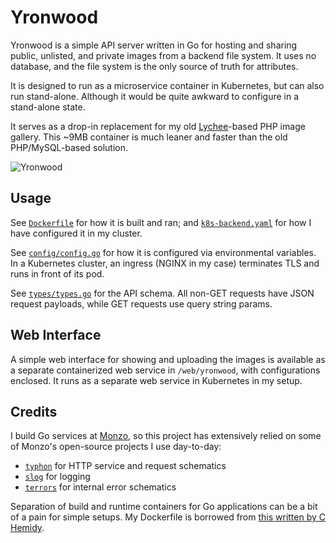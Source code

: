 # Yronwood

Yronwood is a simple API server written in Go for hosting and sharing public, unlisted, and private images from a backend file system. It uses no database, and the file system is the only source of truth for attributes.

It is designed to run as a microservice container in Kubernetes, but can also run stand-alone. Although it would be quite awkward to configure in a stand-alone state. 

It serves as a drop-in replacement for my old [Lychee](https://github.com/LycheeOrg/Lychee)-based PHP image gallery. This ~9MB container is much leaner and faster than the old PHP/MySQL-based solution.

![Yronwood](https://images.ebornet.com/uploads/big/17af8d5a4ae2ae708e821308812ccf62.png)

## Usage

See [`Dockerfile`](https://github.com/chongyangshi/yronwood/tree/master/Dockerfile) for how it is built and ran; and [`k8s-backend.yaml`](https://github.com/chongyangshi/yronwood/tree/master/k8s-backend.yaml) for how I have configured it in my cluster.

See [`config/config.go`](https://github.com/chongyangshi/yronwood/tree/master/config/config.go) for how it is configured via environmental variables. In a Kubernetes cluster, an ingress (NGINX in my case) terminates TLS and runs in front of its pod.

See [`types/types.go`](https://github.com/chongyangshi/yronwood/tree/master/types/types.go) for the API schema. All non-GET requests have JSON request payloads, while GET requests use query string params.

## Web Interface

A simple web interface for showing and uploading the images is available as a separate containerized web service in `/web/yronwood`, with configurations enclosed. It runs as a separate web service in Kubernetes in my setup.

## Credits

I build Go services at [Monzo](https://monzo.com), so this project has extensively relied on some of Monzo's open-source projects I use day-to-day:

* [`typhon`](https://github.com/monzo/typhon) for HTTP service and request schematics
* [`slog`](https://github.com/monzo/slog) for logging
* [`terrors`](https://github.com/monzo/terrors) for internal error schematics

Separation of build and runtime containers for Go applications can be a bit of a pain for simple setups. My Dockerfile is borrowed from [this written by C Hemidy](https://medium.com/@chemidy/create-the-smallest-and-secured-golang-docker-image-based-on-scratch-4752223b7324).
